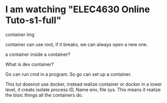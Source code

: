 # I am watching "ELEC4630 Online Tuto-s1-full"

container img

container can use root, if it breaks, we can always open a new one.


a container inside a container?

What is dev container?

Go can run cmd in a program. So go can set up a container.

This tut doesnot use docker, instead realize container or docker in a lower level, it creats isolate process ID, Name env, file sys. This means it realize the bisic things all the containers do.
